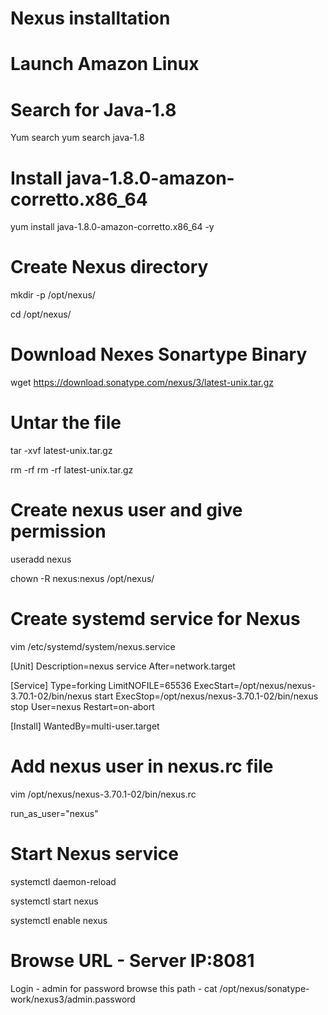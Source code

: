 # Nexus installtation

# Launch Amazon Linux

# Search for Java-1.8

Yum search yum search java-1.8

# Install java-1.8.0-amazon-corretto.x86_64  

yum install java-1.8.0-amazon-corretto.x86_64 -y

# Create Nexus directory 

mkdir -p /opt/nexus/

cd /opt/nexus/

# Download Nexes Sonartype Binary 

wget https://download.sonatype.com/nexus/3/latest-unix.tar.gz

# Untar the file

tar -xvf latest-unix.tar.gz

rm -rf rm -rf latest-unix.tar.gz

# Create nexus user and give permission

useradd nexus

chown -R nexus:nexus /opt/nexus/

# Create systemd service for Nexus

vim /etc/systemd/system/nexus.service

[Unit]
Description=nexus service
After=network.target

[Service]
Type=forking
LimitNOFILE=65536
ExecStart=/opt/nexus/nexus-3.70.1-02/bin/nexus start
ExecStop=/opt/nexus/nexus-3.70.1-02/bin/nexus stop
User=nexus
Restart=on-abort

[Install]
WantedBy=multi-user.target


# Add nexus user in nexus.rc file

vim /opt/nexus/nexus-3.70.1-02/bin/nexus.rc

run_as_user="nexus"
  
# Start Nexus service

systemctl daemon-reload

systemctl start nexus

systemctl enable nexus

# Browse URL - Server IP:8081

Login - admin
for password browse this path - cat /opt/nexus/sonatype-work/nexus3/admin.password
